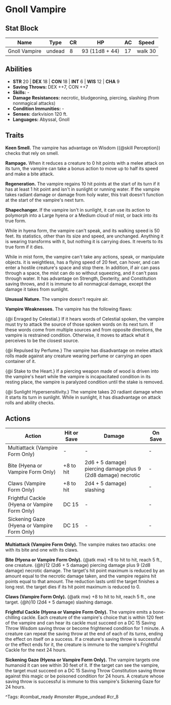 # Gnoll Vampire

## Stat Block

| Name | Type | CR | HP | AC | Speed |
|------|------|----|----|----|-------|
| Gnoll Vampire | undead | 8 | 93 (11d8 + 44) | 17 | walk 30 |

## Abilities

- **STR** 20 | **DEX** 18 | **CON** 18 | **INT** 6 | **WIS** 12 | **CHA** 9
- **Saving Throws:** DEX ++7, CON ++7  
- **Skills:** -  
- **Damage Resistances:** necrotic, bludgeoning, piercing, slashing (from nonmagical attacks)  
- **Condition Immunities:** -  
- **Senses:** darkvision 120 ft.  
- **Languages:** Abyssal, Gnoll

## Traits

**Keen Smell.** The vampire has advantage on Wisdom ({@skill Perception}) checks that rely on smell.

**Rampage.** When it reduces a creature to 0 hit points with a melee attack on its turn, the vampire can take a bonus action to move up to half its speed and make a bite attack.

**Regeneration.** The vampire regains 10 hit points at the start of its turn if it has at least 1 hit point and isn't in sunlight or running water. If the vampire takes radiant damage or damage from holy water, this trait doesn't function at the start of the vampire's next turn.

**Shapechanger.** If the vampire isn't in sunlight, it can use its action to polymorph into a Large hyena or a Medium cloud of mist, or back into its true form.

While in hyena form, the vampire can't speak, and its walking speed is 50 feet. Its statistics, other than its size and speed, are unchanged. Anything it is wearing transforms with it, but nothing it is carrying does. It reverts to its true form if it dies.

While in mist form, the vampire can't take any actions, speak, or manipulate objects. it is weightless, has a flying speed of 20 feet, can hover, and can enter a hostile creature's space and stop there. In addition, if air can pass through a space, the mist can do so without squeezing, and it can't pass through water. It has advantage on Strength, Dexterity, and Constitution saving throws, and it is immune to all nonmagical damage, except the damage it takes from sunlight.

**Unusual Nature.** The vampire doesn't require air.

**Vampire Weaknesses.** The vampire has the following flaws:

{@i Enraged by Celestial.} If it hears words of Celestial spoken, the vampire must try to attack the source of those spoken words on its next turn. If these words come from multiple sources and from opposite directions, the vampire is restrained condition. Otherwise, it moves to attack what it perceives to be the closest source.

{@i Repulsed by Perfume.} The vampire has disadvantage on melee attack rolls made against any creature wearing perfume or carrying an open container of it.

{@i Stake to the Heart.} If a piercing weapon made of wood is driven into the vampire's heart while the vampire is incapacitated condition in its resting place, the vampire is paralyzed condition until the stake is removed.

{@i Sunlight Hypersensitivity.} The vampire takes 20 radiant damage when it starts its turn in sunlight. While in sunlight, it has disadvantage on attack rolls and ability checks.


## Actions

| Action | Hit or Save | Damage | On Save |
|--------|--------------|--------|----------|
| Multiattack (Vampire Form Only) | - | - | - |
| Bite (Hyena or Vampire Form Only) | +8 to hit | 2d6 + 5 damage) piercing damage plus 9 (2d8 damage) necrotic | - |
| Claws (Vampire Form Only) | +8 to hit | 2d4 + 5 damage) slashing | - |
| Frightful Cackle (Hyena or Vampire Form Only) | DC 15 | - | - |
| Sickening Gaze (Hyena or Vampire Form Only) | DC 15 | - | - |

**Multiattack (Vampire Form Only).** The vampire makes two attacks: one with its bite and one with its claws.

**Bite (Hyena or Vampire Form Only).** {@atk mw} +8 to hit to hit, reach 5 ft., one creature. {@h}12 (2d6 + 5 damage) piercing damage plus 9 (2d8 damage) necrotic damage. The target's hit point maximum is reduced by an amount equal to the necrotic damage taken, and the vampire regains hit points equal to that amount. The reduction lasts until the target finishes a long rest. the target dies if its hit point maximum is reduced to 0.

**Claws (Vampire Form Only).** {@atk mw} +8 to hit to hit, reach 5 ft., one target. {@h}10 (2d4 + 5 damage) slashing damage.

**Frightful Cackle (Hyena or Vampire Form Only).** The vampire emits a bone-chilling cackle. Each creature of the vampire's choice that is within 120 feet of the vampire and can hear its cackle must succeed on a DC 15 Saving Throw Wisdom saving throw or become frightened condition for 1 minute. A creature can repeat the saving throw at the end of each of its turns, ending the effect on itself on a success. If a creature's saving throw is successful or the effect ends for it, the creature is immune to the vampire's Frightful Cackle for the next 24 hours.

**Sickening Gaze (Hyena or Vampire Form Only).** The vampire targets one humanoid it can see within 30 feet of it. If the target can see the vampire, the target must succeed on a DC 15 Saving Throw Constitution saving throw against this magic or be poisoned condition for 24 hours. A creature whose saving throw is successful is immune to this vampire's Sickening Gaze for 24 hours.


^Tags: #combat_ready #monster #type_undead #cr_8